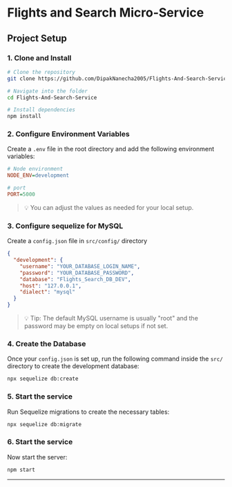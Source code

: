 # Flights and Search Micro-Service

## Project Setup

### 1. Clone and Install

```bash
# Clone the repository
git clone https://github.com/DipakNanecha2005/Flights-And-Search-Service.git

# Navigate into the folder
cd Flights-And-Search-Service

# Install dependencies
npm install
```

### 2. Configure Environment Variables

Create a `.env` file in the root directory and add the following environment variables:

```ini
# Node environment
NODE_ENV=development

# port
PORT=5000
```

> 💡 You can adjust the values as needed for your local setup.

### 3. Configure sequelize for MySQL

Create a `config.json` file in `src/config/` directory

```json
{
  "development": {
    "username": "YOUR_DATABASE_LOGIN_NAME",
    "password": "YOUR_DATABASE_PASSWORD",
    "database": "Flights_Search_DB_DEV",
    "host": "127.0.0.1",
    "dialect": "mysql"
  }
}
```

> 💡 Tip: The default MySQL username is usually "root" and the password may be empty on local setups if not set.

### 4. Create the Database

Once your `config.json` is set up, run the following command inside the `src/` directory to create the development database:

```bash
npx sequelize db:create
```

### 5. Start the service

Run Sequelize migrations to create the necessary tables:

```bash
npx sequelize db:migrate
```

### 6. Start the service

Now start the server:

```bash
npm start
```

---
